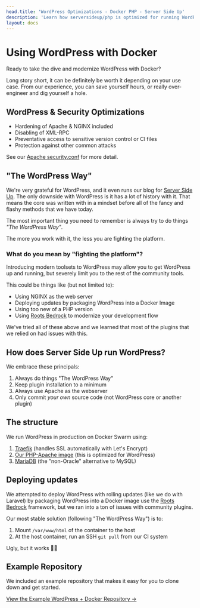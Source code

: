 ```yaml
---
head.title: 'WordPress Optimizations - Docker PHP - Server Side Up'
description: 'Learn how serversideup/php is optimized for running WordPress in production.'
layout: docs
---
```


# Using WordPress with Docker
Ready to take the dive and modernize WordPress with Docker?

Long story short, it can be definitely be worth it depending on your use case. From our experience, you can save yourself hours, or really over-engineer and dig yourself a hole.

## WordPress & Security Optimizations
* Hardening of Apache & NGINX included
* Disabling of XML-RPC
* Preventative access to sensitive version control or CI files
* Protection against other common attacks

See our [Apache security.conf](https://github.com/serversideup/docker-php/blob/main/src/variations/fpm-apache/etc/apache2/conf-available/security.conf) for more detail.

## "The WordPress Way"
We're very grateful for WordPress, and it even runs our blog for [Server Side Up](https://serversideup.net/). The only downside with WordPress is it has a lot of history with it. That means the core was written with in a mindset before all of the fancy and flashy methods that we have today.

The most important thing you need to remember is always try to do things _"The WordPress Way"_.

The more you work with it, the less you are fighting the platform.

### What do you mean by "fighting the platform"?
Introducing modern toolsets to WordPress may allow you to get WordPress up and running, but severely limit you to the rest of the community tools.

This could be things like (but not limited to):
* Using NGINX as the web server
* Deploying updates by packaging WordPress into a Docker Image
* Using too new of a PHP version
* Using [Roots Bedrock](https://roots.io/) to modernize your development flow

We've tried all of these above and we learned that most of the plugins that we relied on had issues with this.

## How does Server Side Up run WordPress?
We embrace these principals:
1. Always do things "The WordPress Way"
1. Keep plugin installation to a minimum
1. Always use Apache as the webserver
1. Only commit _your own_ source code (not WordPress core or another plugin)

## The structure
We run WordPress in production on Docker Swarm using:
1. [Traefik](https://traefik.io/traefik/) (handles SSL automatically with Let's Encrypt)
2. [Our PHP-Apache image](https://hub.docker.com/r/serversideup/php/tags?name=fpm-apache&page=1&ordering=-name) (this is optimized for WordPress)
3. [MariaDB](https://hub.docker.com/_/mariadb) (the "non-Oracle" alternative to MySQL)

## Deploying updates
We attempted to deploy WordPress with rolling updates (like we do with Laravel) by packaging WordPress into a Docker image use the [Roots Bedrock](https://roots.io/) framework, but we ran into a ton of issues with community plugins.

Our most stable solution (following "The WordPress Way") is to:
1. Mount `/var/www/html` of the container to the host
2. At the host container, run an SSH `git pull` from our CI system

Ugly, but it works 🤷‍♂️

## Example Repository
We included an example repository that makes it easy for you to clone down and get started.

[View the Example WordPress + Docker Repository →](https://github.com/serversideup/docker-wordpress)
